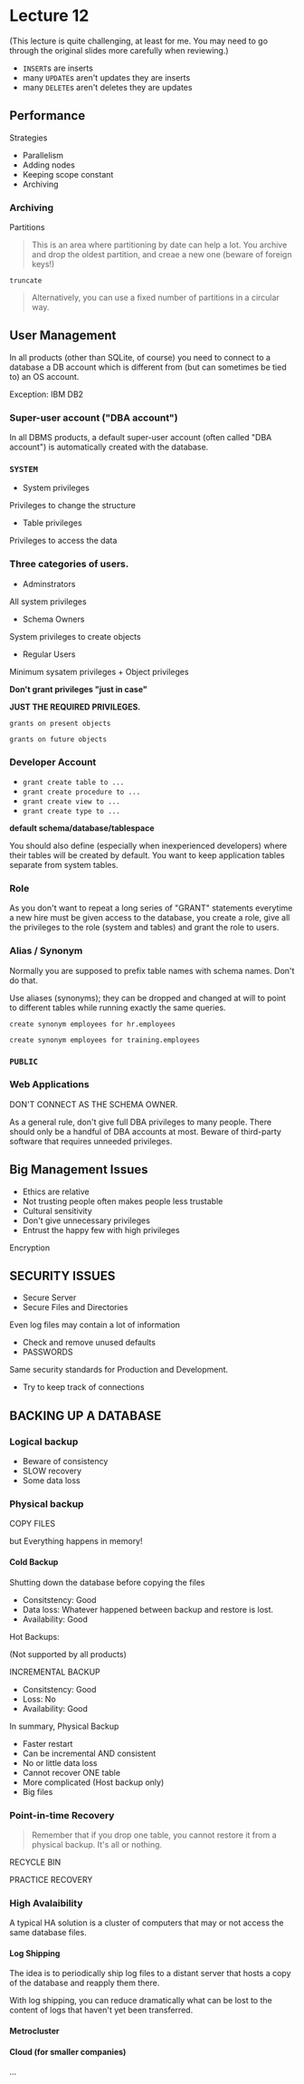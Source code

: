 # Lecture 12

(This lecture is quite challenging, at least for me. You may need to go through the original slides more carefully when reviewing.)

- `INSERT`s are inserts
- many `UPDATE`s aren't updates they are inserts
- many `DELETE`s aren't deletes they are updates

## Performance

Strategies

- Parallelism
- Adding nodes
- Keeping scope constant
- Archiving

### Archiving

Partitions

> This is an area where partitioning by date can help a lot. You archive and drop the oldest partition, and creae a new one (beware of foreign keys!)

`truncate`

> Alternatively, you can use a fixed number of partitions in a circular way.

## User Management

In all products (other than SQLite, of course) you need to connect to a database a DB account which is different from (but can sometimes be tied to) an OS account.

Exception: IBM DB2

### Super-user account ("DBA account")

In all DBMS products, a default super-user account (often called "DBA account") is automatically created with the database.

### `SYSTEM`

- System privileges

Privileges to change the structure

- Table privileges

Privileges to access the data

### Three categories of users.

- Adminstrators

All system privileges

- Schema Owners

System privileges to create objects

- Regular Users

Minimum sysatem privileges + Object privileges

**Don't grant privileges "just in case"**

**JUST THE REQUIRED PRIVILEGES.**

`grants on present objects`

`grants on future objects`

### Developer Account

- `grant create table to ...`
- `grant create procedure to ...`
- `grant create view to ...`
- `grant create type to ...`

**default schema/database/tablespace**

You should also define (especially when inexperienced developers) where their tables will be created by default. You want to keep application tables separate from system tables.

### Role

As you don't want to repeat a long series of "GRANT" statements everytime a new hire must be given access to the database, you create a role, give all the privileges to the role (system and tables) and grant the role to users.

### Alias / Synonym

Normally you are supposed to prefix table names with schema names. Don't do that.

Use aliases (synonyms); they can be dropped and changed at will to point to different tables while running exactly the same queries.

`create synonym employees for hr.employees`

`create synonym employees for training.employees`

### `PUBLIC`

### Web Applications

DON'T CONNECT AS THE SCHEMA OWNER.

As a general rule, don't give full DBA privileges to many people. There should only be a handful of DBA accounts at most. Beware of third-party software that requires unneeded privileges.

## Big Management Issues

- Ethics are relative
- Not trusting people often makes people less trustable
- Cultural sensitivity
- Don't give unnecessary privileges
- Entrust the happy few with high privileges

Encryption

## SECURITY ISSUES

- Secure Server
- Secure Files and Directories

Even log files may contain a lot of information

- Check and remove unused defaults
- PASSWORDS

Same security standards for Production and Development.

- Try to keep track of connections

## BACKING UP A DATABASE

### Logical backup

- Beware of consistency
- SLOW recovery
- Some data loss

### Physical backup

COPY FILES

but Everything happens in memory!

#### Cold Backup

Shutting down the database before copying the files

- Consitstency: Good
- Data loss: Whatever happened between backup and restore is lost.
- Availability: Good

Hot Backups:

(Not supported by all products)

INCREMENTAL BACKUP

- Consitstency: Good
- Loss: No
- Availability: Good

In summary, Physical Backup

- Faster restart
- Can be incremental AND consistent
- No or little data loss
- Cannot recover ONE table
- More complicated (Host backup only)
- Big files

### Point-in-time Recovery

> Remember that if you drop one table, you cannot restore it from a physical backup. It's all or nothing.

RECYCLE BIN

PRACTICE RECOVERY

### High Avalaibility

A typical HA solution is a cluster of computers that may or not access the same database files.

#### Log Shipping

The idea is to periodically ship log files to a distant server that hosts a copy of the database and reapply them there.

With log shipping, you can reduce dramatically what can be lost to the content of logs that haven't yet been transferred.

#### Metrocluster

#### Cloud (for smaller companies)



























...
